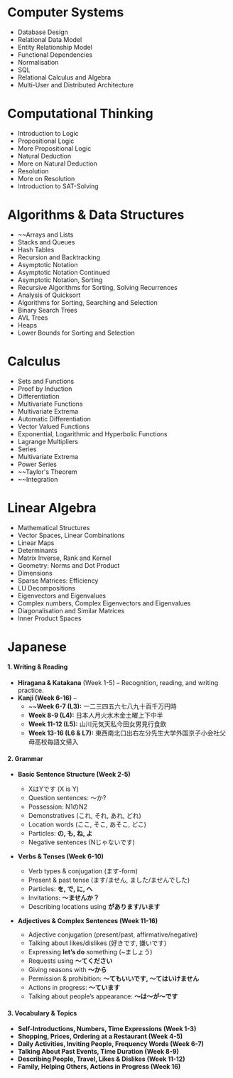 # Computer Systems 

- Database Design
- Relational Data Model
- Entity Relationship Model
- Functional Dependencies
- Normalisation 
- SQL
- Relational Calculus and Algebra
- Multi-User and Distributed Architecture
# Computational Thinking

- Introduction to Logic
- Propositional Logic
- More Propositional Logic
- Natural Deduction
- More on Natural Deduction
- Resolution
- More on Resolution
- Introduction to SAT-Solving

# Algorithms & Data Structures 

- ~~Arrays and Lists
- Stacks and Queues
- Hash Tables
- Recursion and Backtracking
- Asymptotic Notation
- Asymptotic Notation Continued
- Asymptotic Notation, Sorting
- Recursive Algorithms for Sorting, Solving Recurrences
- Analysis of Quicksort
- Algorithms for Sorting, Searching and Selection
- Binary Search Trees
- AVL Trees
- Heaps
- Lower Bounds for Sorting and Selection

# Calculus 

- Sets and Functions
- Proof by Induction
- Differentiation
- Multivariate Functions
- Multivariate Extrema
- Automatic Differentiation
- Vector Valued Functions
- Exponential, Logarithmic and Hyperbolic Functions
- Lagrange Multipliers
- Series
- Multivariate Extrema
- Power Series
- ~~Taylor's Theorem
- ~~Integration

# Linear Algebra

- Mathematical Structures
- Vector Spaces, Linear Combinations
- Linear Maps
- Determinants
- Matrix Inverse, Rank and Kernel
- Geometry: Norms and Dot Product
- Dimensions
- Sparse Matrices: Efficiency
- LU Decompositions
- Eigenvectors and Eigenvalues
- Complex numbers, Complex Eigenvectors and Eigenvalues
- Diagonalisation and Similar Matrices
- Inner Product Spaces

# Japanese
#### **1. Writing & Reading**

- **Hiragana & Katakana** (Week 1-5) – Recognition, reading, and writing practice.
- **Kanji (Week 6-16)** –
    - ~~**Week 6-7 (L3):** 一二三四五六七八九十百千万円時
    - **Week 8-9 (L4):** 日本人月火水木金土曜上下中半
    - **Week 11-12 (L5):** 山川元気天私今田女男見行食飲
    - **Week 13-16 (L6 & L7):** 東西南北口出右左分先生大学外国京子小会社父母高校毎語文帰入

#### **2. Grammar**

- **Basic Sentence Structure (Week 2-5)**
    
    - XはYです (X is Y)
    - Question sentences: ～か?
    - Possession: N1のN2
    - Demonstratives (これ, それ, あれ, どれ)
    - Location words (ここ, そこ, あそこ, どこ)
    - Particles: **の, も, ね, よ**
    - Negative sentences (Nじゃないです)
- **Verbs & Tenses (Week 6-10)**
    
    - Verb types & conjugation (ます-form)
    - Present & past tense (ます/ません, ました/ませんでした)
    - Particles: **を, で, に, へ**
    - Invitations: **～ませんか？**
    - Describing locations using **があります/います**
- **Adjectives & Complex Sentences (Week 11-16)**
    
    - Adjective conjugation (present/past, affirmative/negative)
    - Talking about likes/dislikes (好きです, 嫌いです)
    - Expressing **let’s do** something (~ましょう)
    - Requests using **～てください**
    - Giving reasons with **～から**
    - Permission & prohibition: **～てもいいです, ～てはいけません**
    - Actions in progress: **～ています**
    - Talking about people’s appearance: **～は～が～です**

#### **3. Vocabulary & Topics**

- **Self-Introductions, Numbers, Time Expressions (Week 1-3)**
- **Shopping, Prices, Ordering at a Restaurant (Week 4-5)**
- **Daily Activities, Inviting People, Frequency Words (Week 6-7)**
- **Talking About Past Events, Time Duration (Week 8-9)**
- **Describing People, Travel, Likes & Dislikes (Week 11-12)**
- **Family, Helping Others, Actions in Progress (Week 16)**